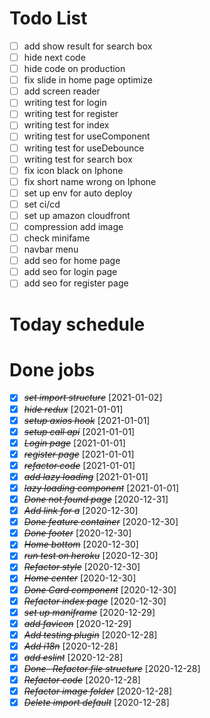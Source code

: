 # Todo List

- [ ] add show result for search box
- [ ] hide next code
- [ ] hide code on production
- [ ] fix slide in home page optimize
- [ ] add screen reader
- [ ] writing test for login
- [ ] writing test for register
- [ ] writing test for index
- [ ] writing test for useComponent
- [ ] writing test for useDebounce
- [ ] writing test for search box
- [ ] fix icon black on Iphone
- [ ] fix short name wrong on Iphone
- [ ] set up env for auto deploy
- [ ] set ci/cd
- [ ] set up amazon cloudfront
- [ ] compression add image
- [ ] check minifame
- [ ] navbar menu
- [ ] add seo for home page
- [ ] add seo for login page
- [ ] add seo for register page

# Today schedule

# Done jobs

- [x] ~~_set import structure_~~ [2021-01-02]
- [x] ~~_hide redux_~~ [2021-01-01]
- [x] ~~_setup axios hook_~~ [2021-01-01]
- [x] ~~_setup call api_~~ [2021-01-01]
- [x] ~~_Login page_~~ [2021-01-01]
- [x] ~~_register page_~~ [2021-01-01]
- [x] ~~_refactor code_~~ [2021-01-01]
- [x] ~~_add lazy loading_~~ [2021-01-01]
- [x] ~~_lazy loading component_~~ [2021-01-01]
- [x] ~~_Done not found page_~~ [2020-12-31]
- [x] ~~_Add link for a_~~ [2020-12-30]
- [x] ~~_Done feature container_~~ [2020-12-30]
- [x] ~~_Done footer_~~ [2020-12-30]
- [x] ~~_Home bottom_~~ [2020-12-30]
- [x] ~~_run test on heroku_~~ [2020-12-30]
- [x] ~~_Refactor style_~~ [2020-12-30]
- [x] ~~_Home center_~~ [2020-12-30]
- [x] ~~_Done Card component_~~ [2020-12-30]
- [x] ~~_Refactor index page_~~ [2020-12-30]
- [x] ~~_set up maniframe_~~ [2020-12-29]
- [x] ~~_add favicon_~~ [2020-12-29]
- [x] ~~_Add testing plugin_~~ [2020-12-28]
- [x] ~~_Add i18n_~~ [2020-12-28]
- [x] ~~_add eslint_~~ [2020-12-28]
- [x] ~~_*Done- Refactor file structure*_~~ [2020-12-28]
- [x] ~~_Refactor code_~~ [2020-12-28]
- [x] ~~_Refactor image folder_~~ [2020-12-28]
- [x] ~~_Delete import default_~~ [2020-12-28]
